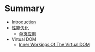 # Summary

* [Introduction](README.md)
* [性能优化](xing-neng-you-hua.md)
  * [单页应用](xing-neng-you-hua/dan-ye-ying-yong.md)
* Virtual DOM
  * [Inner Workings Of The Virtual DOM](inner-workings-of-the-virtual-dom.md)

